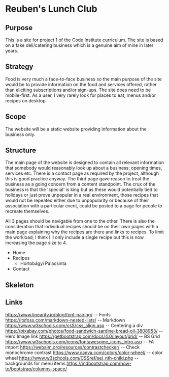 # Reuben's Lunch Club

## Purpose

This is a site for project 1 of the Code Institute curriculum. The site is based on a fake deli/catering business which is a genuine aim of mine in later years.

## Strategy

Food is very much a face-to-face business so the main purpose of the site would be to provide information on the food and services offered, rather than eliciting subscriptions and/or sign-ups. The site does need to be mobile-first. As a user, I very rarely look for places to eat, menus and/or recipes on desktop.

## Scope

The website will be a static website providing information about the business only.

## Structure

The main page of the website is designed to contain all relevant information that somebody would reasonably look up about a business; opening times, services etc. There is a contact page as required by the project, although this is good practice anyway. The third page gave reason to treat the business as a going concern from a content standpoint. The crux of the business is that the 'special' is king but as these would potentially tied to holidays or just prove unpopular in a real environment, those recipes that would not be repeated either due to unpopularity or because of their association with a particular event, could be posted to a page for people to recreate themselves.

All 3 pages should be navigable from one to the other. There is also the consideration that individual recipes should be on their own pages with a main page explaining why the recipes are there and links to recipes. To limit the workload, I think I'll only include a single recipe but this is now increasing the page size to 4.

* Home
* Recipes
  * Hortobágyi Palacsinta
* Contact

## Skeleton


## Links
https://www.linearity.io/blog/font-pairing/ -- Fonts
https://itsfoss.com/markdown-nested-lists/ -- Markdown
https://www.w3schools.com/csS/css_align.asp -- Centering a div
https://pixabay.com/photos/food-sandwich-sardine-bread-oil-3808953/ -- Hero Image link
https://getbootstrap.com/docs/4.0/layout/grid/ -- BS Grid
https://www.w3schools.com/icons/fontawesome_icons_intro.asp -- FA import
https://webaim.org/resources/contrastchecker/ -- Check monochrome contrast
https://www.canva.com/colors/color-wheel/ -- color wheel
https://www.w3schools.com/CSSref/sel_nth-child.php -- backgrounds for menu items
https://mdbootstrap.com/how-to/bootstrap/columns-space/